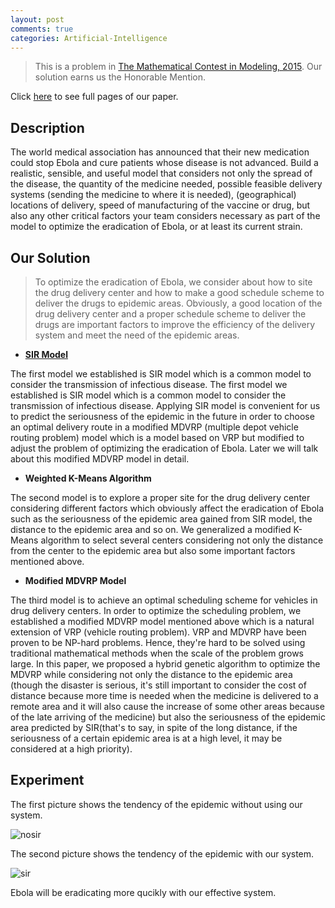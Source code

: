 ```yaml
---
layout: post
comments: true
categories: Artificial-Intelligence
---
```


> This is a problem in [The Mathematical Contest in Modeling, 2015](http://www.comap.com/undergraduate/contests/mcm/contests/2015/problems/). Our solution earns us the Honorable Mention.

Click [here](./paper.pdf) to see full pages of our paper.

## Description

The world medical association has announced that their new medication could stop Ebola and cure patients whose disease is not advanced. Build a realistic, sensible, and useful model that considers not only the spread of the disease, the quantity of the medicine needed, possible feasible delivery systems (sending the medicine to where it is needed), (geographical) locations of delivery, speed of manufacturing of the vaccine or drug, but also any other critical factors your team considers necessary as part of the model to optimize the eradication of Ebola, or at least its current strain.

## Our Solution

> To optimize the eradication of Ebola, we consider about how to site the drug delivery center and how to make a good schedule scheme to deliver the drugs to epidemic areas. Obviously, a good location of the drug delivery center and a proper schedule scheme to deliver the drugs are important factors to improve the efficiency of the delivery system and meet the need of the epidemic areas.

* [**SIR Model**](https://en.wikipedia.org/wiki/Epidemic_model)

The first model we established is SIR model which is a common model to consider the transmission of infectious disease. The first model we established is SIR model which is a common model to consider the transmission of infectious disease.  Applying SIR model is convenient for us to predict the seriousness of the epidemic in the future in order to choose an optimal delivery route in a modified MDVRP (multiple depot vehicle routing problem) model which is a model based on VRP but modified to adjust the problem of optimizing the eradication of Ebola. Later we will talk about this modified MDVRP model in detail.

* **Weighted K-Means Algorithm**

The second model is to explore a proper site for the drug delivery center considering different factors which obviously affect the eradication of Ebola such as the seriousness of the epidemic area gained from SIR model, the distance to the epidemic area and so on. We generalized a modified K-Means algorithm to select several centers considering not only the distance from the center to the epidemic area but also some important factors mentioned above.

* **Modified MDVRP Model**

The third model is to achieve an optimal scheduling scheme for vehicles in drug delivery centers. In order to optimize the scheduling problem, we established a modified MDVRP model mentioned above which is a natural extension of VRP (vehicle routing problem). VRP and MDVRP have been proven to be NP-hard problems. Hence, they're hard to be solved using traditional mathematical methods when the scale of the problem grows large. In this paper, we proposed a hybrid genetic algorithm to optimize the MDVRP while considering not only the distance to the epidemic area (though the disaster is serious, it's still important to consider the cost of distance because more time is needed when the medicine is delivered to a remote area and it will also cause the increase of some other areas because of the late arriving of the medicine) but also the seriousness of the epidemic area predicted by SIR(that's to say, in spite of the long distance, if the seriousness of a certain epidemic area is at a high level, it may be considered at a high priority).

## Experiment

The first picture shows the tendency of the epidemic without using our system.

![nosir](./nosir.png)

The second picture shows the tendency of the epidemic with our system.

![sir](./sir.png)

Ebola will be eradicating more qucikly with our effective system.